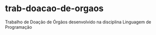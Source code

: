 # trab-doacao-de-orgaos
 Trabalho de Doação de Órgãos desenvolvido na disciplina Linguagem de Programação
